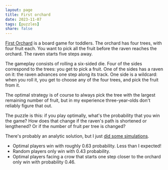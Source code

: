 ```yaml
---
layout: page
title: First orchard
date: 2023-11-07
tags: [puzzles]
share: false
---
```

[First
Orchard](https://www.habausa.com/products/my-very-first-games-first-orchard) is
a board game for toddlers. The orchard has four trees, with four fruit each. You
want to pick all the fruit before the raven reaches the orchard. The raven
starts five steps away.

The gameplay consists of rolling a six-sided die. Four of the sides correspond
to the trees: you get to pick a fruit. One of the sides has a raven on it: the
raven advances one step along its track. One side is a wildcard: when you roll
it, you get to choose any of the four trees, and pick the fruit from it.

The optimal strategy is of course to always pick the tree with the largest
remaining number of fruit, but in my experience three-year-olds don't reliably
figure that out.

The puzzle is this: if you play optimally, what's the probability that you win
the game? How does that change if the raven's path is shortened or lengthened?
Or if the number of fruit per tree is changed?

There's probably an analytic solution, but I just [did some
simulations](https://colab.research.google.com/drive/1fJjfaxLQZO8hYSjBxv32WNSTMI8ThDp7?usp=sharing).

*   Optimal players win with roughly 0.63 probability. Less than I expected!
*   Random players only win with 0.43 probability.
*   Optimal players facing a crow that starts one step closer to the orchard
    only win with probability 0.46.